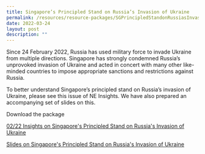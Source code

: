 ```yaml
---
title: Singapore’s Principled Stand on Russia’s Invasion of Ukraine
permalink: /resources/resource-packages/SGPrincipledStandonRussiasInvasionofUkraine
date: 2022-03-24
layout: post
description: ""
---
```

Since 24 February 2022, Russia has used military force to invade Ukraine from multiple directions. Singapore has strongly condemned
Russia’s unprovoked invasion of Ukraine and acted in concert with many other like-minded countries to impose appropriate sanctions and 
restrictions against Russia.

To better understand Singapore’s principled stand on Russia’s invasion of Ukraine, please see this issue of NE Insights. We have also prepared an accompanying set of slides on this. 

Download the package 

[02/22 Insights on Singapore's Principled Stand on Russia's Invasion of Ukraine](/files/packages/2022/Russia’s%20Invasion%20of%20Ukraine/Folio%201%20-%20Insights%202-22_Singapore's%20Principled%20Stand%20On%20Russia's%20Invasion%20of%20Ukraine.pdf)

[Slides on Singapore's Principled Stand on Russia's Invasion of Ukraine](/files/packages/2022/Folio%202%20-%20Accompanying%20deck%20on%20Singapore's%20Principled%20Stand%20on%20Russia's%20Invasion%20of%20Ukraine.pdf)
